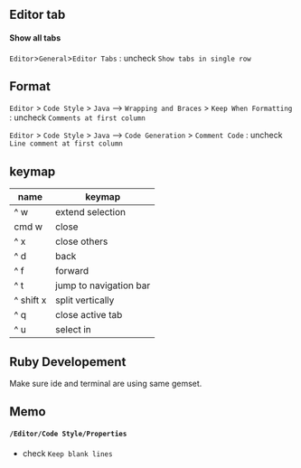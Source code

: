 
## Editor tab

#### Show all tabs
`Editor`>`General`>`Editor Tabs` : uncheck `Show tabs in single row`

## Format

`Editor` > `Code Style` > `Java` --> `Wrapping and Braces` > `Keep When Formatting` : uncheck `Comments at first column`

`Editor` > `Code Style` > `Java` --> `Code Generation` > `Comment Code` : uncheck `Line comment at first column`

## keymap

name | keymap
--- | ---
^ w | extend selection
cmd w | close
^ x | close others
^ d | back
^ f | forward
^ t | jump to navigation bar
^ shift x | split vertically
^ q | close active tab
^ u | select in

## Ruby Developement
Make sure ide and terminal are using same gemset.



## Memo

#### `/Editor/Code Style/Properties`

* check `Keep blank lines`